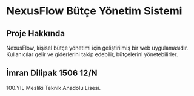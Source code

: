 # NexusFlow Bütçe Yönetim Sistemi

## Proje Hakkında

NexusFlow, kişisel bütçe yönetimi için geliştirilmiş bir web uygulamasıdır. Kullanıcılar gelir ve giderlerini takip edebilir, bütçelerini yönetebilirler.

## İmran Dilipak 1506 12/N
100.YIL Mesliki Teknik Anadolu Lisesi.

